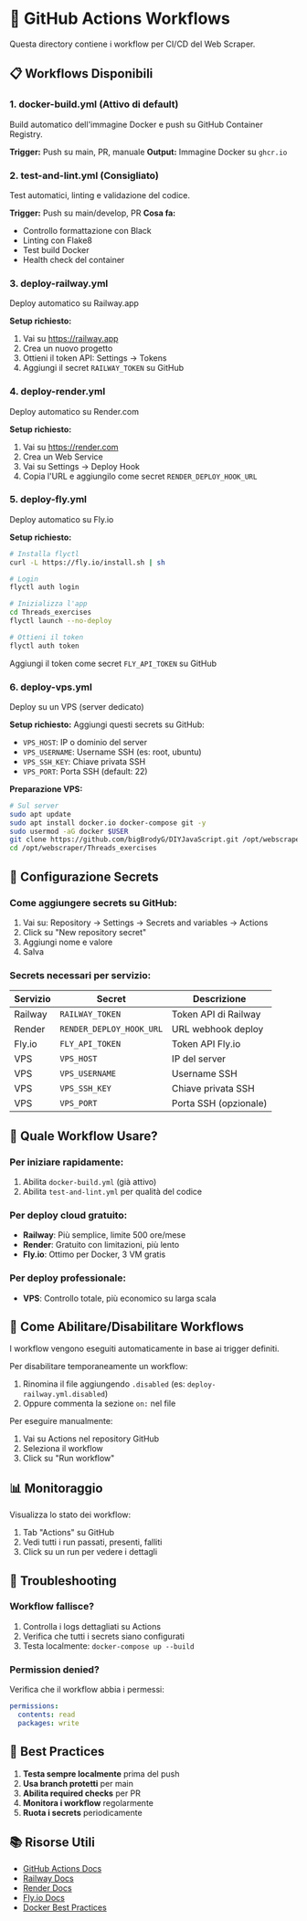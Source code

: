 # 🚀 GitHub Actions Workflows

Questa directory contiene i workflow per CI/CD del Web Scraper.

## 📋 Workflows Disponibili

### 1. **docker-build.yml** (Attivo di default)
Build automatico dell'immagine Docker e push su GitHub Container Registry.

**Trigger:** Push su main, PR, manuale
**Output:** Immagine Docker su `ghcr.io`

### 2. **test-and-lint.yml** (Consigliato)
Test automatici, linting e validazione del codice.

**Trigger:** Push su main/develop, PR
**Cosa fa:**
- Controllo formattazione con Black
- Linting con Flake8
- Test build Docker
- Health check del container

### 3. **deploy-railway.yml**
Deploy automatico su Railway.app

**Setup richiesto:**
1. Vai su https://railway.app
2. Crea un nuovo progetto
3. Ottieni il token API: Settings → Tokens
4. Aggiungi il secret `RAILWAY_TOKEN` su GitHub

### 4. **deploy-render.yml**
Deploy automatico su Render.com

**Setup richiesto:**
1. Vai su https://render.com
2. Crea un Web Service
3. Vai su Settings → Deploy Hook
4. Copia l'URL e aggiungilo come secret `RENDER_DEPLOY_HOOK_URL`

### 5. **deploy-fly.yml**
Deploy automatico su Fly.io

**Setup richiesto:**
```bash
# Installa flyctl
curl -L https://fly.io/install.sh | sh

# Login
flyctl auth login

# Inizializza l'app
cd Threads_exercises
flyctl launch --no-deploy

# Ottieni il token
flyctl auth token
```
Aggiungi il token come secret `FLY_API_TOKEN` su GitHub

### 6. **deploy-vps.yml**
Deploy su un VPS (server dedicato)

**Setup richiesto:**
Aggiungi questi secrets su GitHub:
- `VPS_HOST`: IP o dominio del server
- `VPS_USERNAME`: Username SSH (es: root, ubuntu)
- `VPS_SSH_KEY`: Chiave privata SSH
- `VPS_PORT`: Porta SSH (default: 22)

**Preparazione VPS:**
```bash
# Sul server
sudo apt update
sudo apt install docker.io docker-compose git -y
sudo usermod -aG docker $USER
git clone https://github.com/bigBrodyG/DIYJavaScript.git /opt/webscraper
cd /opt/webscraper/Threads_exercises
```

## 🔐 Configurazione Secrets

### Come aggiungere secrets su GitHub:
1. Vai su: Repository → Settings → Secrets and variables → Actions
2. Click su "New repository secret"
3. Aggiungi nome e valore
4. Salva

### Secrets necessari per servizio:

| Servizio | Secret | Descrizione |
|----------|--------|-------------|
| Railway | `RAILWAY_TOKEN` | Token API di Railway |
| Render | `RENDER_DEPLOY_HOOK_URL` | URL webhook deploy |
| Fly.io | `FLY_API_TOKEN` | Token API Fly.io |
| VPS | `VPS_HOST` | IP del server |
| VPS | `VPS_USERNAME` | Username SSH |
| VPS | `VPS_SSH_KEY` | Chiave privata SSH |
| VPS | `VPS_PORT` | Porta SSH (opzionale) |

## 🎯 Quale Workflow Usare?

### Per iniziare rapidamente:
1. Abilita `docker-build.yml` (già attivo)
2. Abilita `test-and-lint.yml` per qualità del codice

### Per deploy cloud gratuito:
- **Railway**: Più semplice, limite 500 ore/mese
- **Render**: Gratuito con limitazioni, più lento
- **Fly.io**: Ottimo per Docker, 3 VM gratis

### Per deploy professionale:
- **VPS**: Controllo totale, più economico su larga scala

## 🔄 Come Abilitare/Disabilitare Workflows

I workflow vengono eseguiti automaticamente in base ai trigger definiti.

Per disabilitare temporaneamente un workflow:
1. Rinomina il file aggiungendo `.disabled` (es: `deploy-railway.yml.disabled`)
2. Oppure commenta la sezione `on:` nel file

Per eseguire manualmente:
1. Vai su Actions nel repository GitHub
2. Seleziona il workflow
3. Click su "Run workflow"

## 📊 Monitoraggio

Visualizza lo stato dei workflow:
1. Tab "Actions" su GitHub
2. Vedi tutti i run passati, presenti, falliti
3. Click su un run per vedere i dettagli

## 🐛 Troubleshooting

### Workflow fallisce?
1. Controlla i logs dettagliati su Actions
2. Verifica che tutti i secrets siano configurati
3. Testa localmente: `docker-compose up --build`

### Permission denied?
Verifica che il workflow abbia i permessi:
```yaml
permissions:
  contents: read
  packages: write
```

## 🎉 Best Practices

1. **Testa sempre localmente** prima del push
2. **Usa branch protetti** per main
3. **Abilita required checks** per PR
4. **Monitora i workflow** regolarmente
5. **Ruota i secrets** periodicamente

## 📚 Risorse Utili

- [GitHub Actions Docs](https://docs.github.com/actions)
- [Railway Docs](https://docs.railway.app)
- [Render Docs](https://render.com/docs)
- [Fly.io Docs](https://fly.io/docs)
- [Docker Best Practices](https://docs.docker.com/develop/dev-best-practices/)

